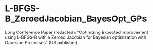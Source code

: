 # L-BFGS-B_ZeroedJacobian_BayesOpt_GPs
Long Conference Paper (redacted): "Optimizing Expected Improvement using L-BFGS-B with a Zeroed Jacobian for Bayesian optimization with Gaussian Processes" (US publisher)
